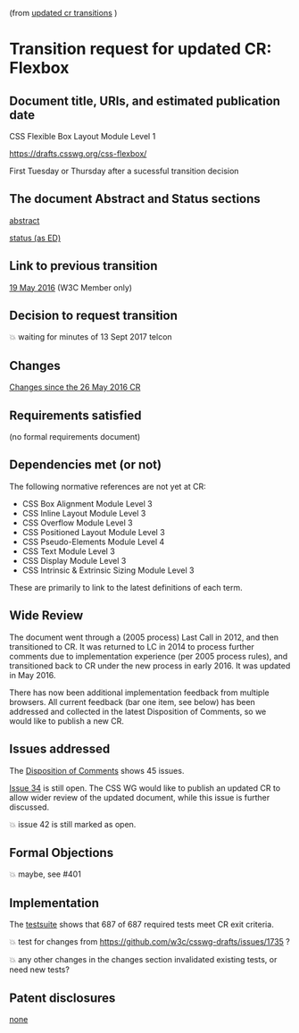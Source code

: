 (from [updated cr transitions](https://www.w3.org/Guide/transitions?profile=CR&cr=substantive) )

# Transition request for updated CR: Flexbox 

## Document title, URIs, and estimated publication date

CSS Flexible Box Layout Module Level 1

https://drafts.csswg.org/css-flexbox/

First Tuesday or Thursday after a sucessful transition decision

## The document Abstract and Status sections

[abstract](https://drafts.csswg.org/css-flexbox/#abstract)

[status (as ED)](https://drafts.csswg.org/css-flexbox/#status)

## Link to previous transition

[19 May 2016](https://lists.w3.org/Archives/Member/chairs/2016AprJun/0053.html) (W3C Member only)

## Decision to request transition

:boom: waiting for minutes of 13 Sept 2017 telcon

## Changes

[Changes since the 26 May 2016 CR](https://drafts.csswg.org/css-flexbox/#changes-20160526)

## Requirements satisfied

(no formal requirements document)

## Dependencies met (or not)

The following normative references are not yet at CR:

* CSS Box Alignment Module Level 3
* CSS Inline Layout Module Level 3
* CSS Overflow Module Level 3
* CSS Positioned Layout Module Level 3
* CSS Pseudo-Elements Module Level 4
* CSS Text Module Level 3
* CSS Display Module Level 3
* CSS Intrinsic & Extrinsic Sizing Module Level 3

These are primarily to link to the latest definitions of each term.

## Wide Review

The document went through a (2005 process) Last Call in 2012,
and then transitioned to CR. It was returned to LC in 2014 to
process further comments due to implementation experience
(per 2005 process rules), and transitioned back to CR 
under the new process in early 2016. It was updated in May 2016.

There has now been additional implementation feedback 
from multiple browsers. All current feedback (bar one item, see below) has 
been addressed and collected in the latest Disposition 
of Comments, so we would like to publish a new CR.

## Issues addressed

The [Disposition of Comments](https://drafts.csswg.org/css-flexbox-1/issues-cr-20160526) shows 45 issues.

[Issue 34](https://github.com/w3c/csswg-drafts/issues/1322) is still open. The CSS WG would like to publish 
an updated CR to allow wider review of the updated document, while this issue is further discussed.

:boom: issue 42 is still marked as open. 

## Formal Objections

 :boom: maybe, see #401

## Implementation

The [testsuite](https://test.csswg.org/harness/results/css-flexbox-1_dev/grouped/) shows that
687 of 687 required tests meet CR exit criteria.

:boom: test for changes from https://github.com/w3c/csswg-drafts/issues/1735 ?

:boom: any other changes in the changes section invalidated existing tests, or need new tests?

## Patent disclosures

[none](https://www.w3.org/2004/01/pp-impl/32061/status)
